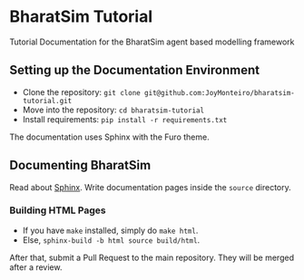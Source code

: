# BharatSim Tutorial

Tutorial Documentation for the BharatSim agent based modelling framework

## Setting up the Documentation Environment

- Clone the repository: `git clone git@github.com:JoyMonteiro/bharatsim-tutorial.git`
- Move into the repository: `cd bharatsim-tutorial`
- Install requirements: `pip install -r requirements.txt`

The documentation uses Sphinx with the Furo theme.

## Documenting BharatSim

Read about [Sphinx](https://www.sphinx-doc.org/en/master/). Write documentation pages inside the `source` directory.

### Building HTML Pages

- If you have `make` installed, simply do `make html`.
- Else, `sphinx-build -b html source build/html`.


After that, submit a Pull Request to the main repository. They will be merged after a review.
